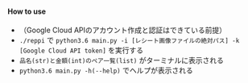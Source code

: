 #### How to use
* （Google Cloud APIのアカウント作成と認証はできている前提）
* `./reppi` で `python3.6 main.py -i [レシート画像ファイルの絶対パス] -k [Google Cloud API token]` を実行する
* `品名(str)と金額(int)のペア一覧(list)` がターミナルに表示される
* `python3.6 main.py -h(--help)` でヘルプが表示される
